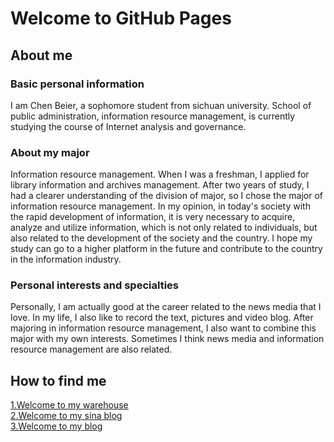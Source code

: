 # Welcome to GitHub Pages

## **About me**
### Basic personal information
I am Chen Beier, a sophomore student from sichuan university.
School of public administration, information resource management, is currently studying the course of Internet analysis and governance.
### About my major
Information resource management.
When I was a freshman, I applied for library information and archives management. After two years of study, I had a clearer understanding of the division of major, so I chose the major of information resource management.
In my opinion, in today's society with the rapid development of information, it is very necessary to acquire, analyze and utilize information, which is not only related to individuals, but also related to the development of the society and the country.
I hope my study can go to a higher platform in the future and contribute to the country in the information industry.
### Personal interests and specialties
Personally, I am actually good at the career related to the news media that I love. In my life, I also like to record the text, pictures and video blog.
After majoring in information resource management, I also want to combine this major with my own interests. Sometimes I think news media and information resource management are also related.

## **How to find me**
[1.Welcome to my warehouse](https://github.com/Beierchen22/belle.github.io)  
[2.Welcome to my sina blog](https://weibo.com/2588506177/profile)   
[3.Welcome to my blog](https://beierchen22.github.io/belle.github.io/)


